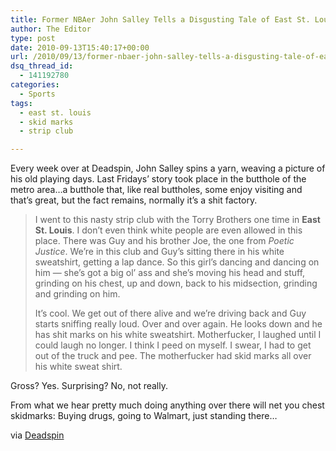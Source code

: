 ```yaml
---
title: Former NBAer John Salley Tells a Disgusting Tale of East St. Louis Stripper
author: The Editor
type: post
date: 2010-09-13T15:40:17+00:00
url: /2010/09/13/former-nbaer-john-salley-tells-a-disgusting-tale-of-east-st-louis-stripper/
dsq_thread_id:
  - 141192780
categories:
  - Sports
tags:
  - east st. louis
  - skid marks
  - strip club

---
```

[<img class="alignright size-full wp-image-6720" title="153744ld0" src="http://media.punchingkitty.com/wordpress/2010/09/153744ld0.jpeg?filter=resize&w=250" alt="" />][1]Every week over at Deadspin, John Salley spins a yarn, weaving a picture of his old playing days. Last Fridays&#8217; story took place in the butthole of the metro area&#8230;a butthole that, like real buttholes, some enjoy visiting and that&#8217;s great, but the fact remains, normally it&#8217;s a shit factory.

> I went to this nasty strip club with the Torry Brothers one time in **East St. Louis**. I don&#8217;t even think white people are even allowed in this place. There was Guy and his brother Joe, the one from _Poetic Justice_. We&#8217;re in this club and Guy&#8217;s sitting there in his white sweatshirt, getting a lap dance. So this girl&#8217;s dancing and dancing on him — she&#8217;s got a big ol&#8217; ass and she&#8217;s moving his head and stuff, grinding on his chest, up and down, back to his midsection, grinding and grinding on him.
> 
> It&#8217;s cool. We get out of there alive and we&#8217;re driving back and Guy starts sniffing really loud. Over and over again. He looks down and he has shit marks on his white sweatshirt. Motherfucker, I laughed until I could laugh no longer. I think I peed on myself. I swear, I had to get out of the truck and pee. The motherfucker had skid marks all over his white sweat shirt.

Gross? Yes. Surprising? No, not really.

From what we hear pretty much doing anything over there will net you chest skidmarks: Buying drugs, going to Walmart, just standing there&#8230;

via <a href="http://deadspin.com/5635234/john-salley-story-corner-an-east-st-louis-strip-club-horror-show-with-the-torry-brothers" target="_blank">Deadspin</a>

 [1]: http://media.punchingkitty.com/wordpress/2010/09/153744ld0.jpeg